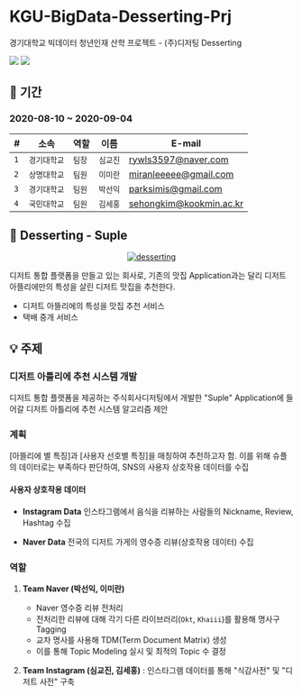 
# KGU-BigData-Desserting-Prj

경기대학교 빅데이터 청년인재 산학 프로젝트 - (주)디저팅 Desserting 

 <img src="https://img.shields.io/badge/python-v3.7-green" />
<img src="https://img.shields.io/badge/Conda-win--64-green" >

 ## 📆 기간 
### 2020-08-10 ~ 2020-09-04 

|**#**|**소속**|**역할**|**이름**|**E-mail**|
|--|--|--|--|--|
|```1```|```경기대학교```|```팀장```|```심교진```|rywls3597@naver.com
|```2```|```상명대학교```|```팀원```|```이미란```|miranleeeee@gmail.com
|```3```|```경기대학교```|```팀원```|```박선익```|parksimis@gmail.com
|```4```|```국민대학교```|```팀원```|```김세홍```|sehongkim@kookmin.ac.kr

## 🍩 Desserting - Suple

<p align="center">
 <a href="https://suple.me"><img src="https://image.rocketpunch.com/company/37903/desserting-1_logo_1517983583.png?s=400x400&t=inside" alt="desserting">
</p></a>

디저트 통합 플랫폼을 만들고 있는 회사로, 기존의 맛집 Application과는 달리 디저트 아뜰리에만의 특성을 살린 디저트 맛집을 추천한다.

* 디저트 아뜰리에의 특성을 맛집 추천 서비스
* 택배 중개 서비스

## 💡 주제 
### 디저트 아틀리에 추천 시스템 개발

디저트 통합 플랫폼을 제공하는 주식회사디저팅에서 개발한 "Suple"  Application에 들어갈 디저트 아틀리에 추천 시스템 알고리즘 제안


### 계획
[아뜰리에 별 특징]과 [사용자 선호별 특징]을 매칭하여 추천하고자 함.
이를 위해 슈플의 데이터로는 부족하다 판단하여, SNS의 사용자 상호작용 데이터를 수집

#### 사용자 상호작용 데이터 
- **Instagram Data**
인스타그램에서 음식을 리뷰하는 사람들의 Nickname, Review, Hashtag 수집

- **Naver Data**
전국의 디저트 가게의 영수증 리뷰(상호작용 데이터) 수집

### 역할
1.  **Team Naver (박선익, 이미란)**
	* Naver 영수증 리뷰 전처리
	* 전처리한 리뷰에 대해 각기 다른 라이브러리(```Okt```, ```Khaiii```)를 활용해 명사구 Tagging
	* 교차 명사를 사용해 TDM(Term Document Matrix) 생성
	* 이를 통해 Topic Modeling 실시 및 최적의 Topic 수 결정
	
2.  **Team Instagram (심교진, 김세홍)**
: 인스타그램 데이터를 통해 "식감사전" 및 "디저트 사전" 구축



